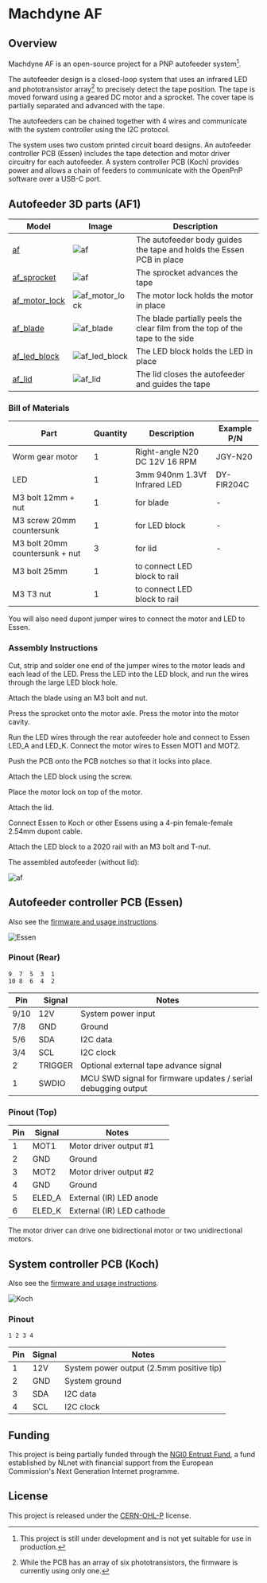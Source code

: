 # Machdyne AF

## Overview

Machdyne AF is an open-source project for a PNP autofeeder system[^1].

The autofeeder design is a closed-loop system that uses an infrared LED and phototransistor array[^2] to precisely detect the tape position. The tape is moved forward using a geared DC motor and a sprocket. The cover tape is partially separated and advanced with the tape.

The autofeeders can be chained together with 4 wires and communicate with the system controller using the I2C protocol.

The system uses two custom printed circuit board designs. An autofeeder controller PCB (Essen) includes the tape detection and motor driver circuitry for each autofeeder. A system controller PCB (Koch) provides power and allows a chain of feeders to communicate with the OpenPnP software over a USB-C port.

[^1]: This project is still under development and is not yet suitable for use in production.
[^2]: While the PCB has an array of six phototransistors, the firmware is currently using only one.

## Autofeeder 3D parts (AF1)

| Model | Image | Description |
| ----- | ----- | ----------- |
| [af](3d/stl/af.stl) | ![af](3d/img/af.png) | The autofeeder body guides the tape and holds the Essen PCB in place |
| [af_sprocket](3d/stl/af_sprocket.stl) | ![af](3d/img/af_sprocket.png) | The sprocket advances the tape |
| [af_motor_lock](3d/stl/af_motor_lock.stl) | ![af_motor_lock](3d/img/af_motor_lock.png) | The motor lock holds the motor in place |
| [af_blade](3d/stl/af_blade.stl) | ![af_blade](3d/img/af_blade.png) | The blade partially peels the clear film from the top of the tape to the side |
| [af_led_block](3d/stl/af_led_block.stl) | ![af_led_block](3d/img/af_led_block.png) | The LED block holds the LED in place |
| [af_lid](3d/stl/af_lid.stl) | ![af_lid](3d/img/af_lid.png) | The lid closes the autofeeder and guides the tape |

### Bill of Materials

| Part | Quantity | Description | Example P/N |
| ---- | -------- | ----------- | ----------- |
| Worm gear motor | 1 | Right-angle N20 DC 12V 16 RPM | JGY-N20 |
| LED | 1 | 3mm 940nm 1.3Vf Infrared LED | DY-FIR204C |
| M3 bolt 12mm + nut | 1 | for blade | - |
| M3 screw 20mm countersunk | 1 | for LED block | - |
| M3 bolt 20mm countersunk + nut | 3 | for lid | - |
| M3 bolt 25mm | 1 | to connect LED block to rail |
| M3 T3 nut | 1 | to connect LED block to rail |

You will also need dupont jumper wires to connect the motor and LED to Essen.

### Assembly Instructions

Cut, strip and solder one end of the jumper wires to the motor leads and each lead of the LED. Press the LED into the LED block, and run the wires through the large LED block hole.

Attach the blade using an M3 bolt and nut.

Press the sprocket onto the motor axle. Press the motor into the motor cavity.

Run the LED wires through the rear autofeeder hole and connect to Essen LED\_A and LED\_K. Connect the motor wires to Essen MOT1 and MOT2.

Push the PCB onto the PCB notches so that it locks into place.

Attach the LED block using the screw.

Place the motor lock on top of the motor.

Attach the lid.

Connect Essen to Koch or other Essens using a 4-pin female-female 2.54mm dupont cable.

Attach the LED block to a 2020 rail with an M3 bolt and T-nut.

The assembled autofeeder (without lid):

![af](af.png)

## Autofeeder controller PCB (Essen)

Also see the [firmware and usage instructions](fw/essen).

![Essen](essen.png)

### Pinout (Rear)

```
9  7  5  3  1
10 8  6  4  2
```

| Pin | Signal | Notes |
| --- | ------ | ----- |
| 9/10 | 12V | System power input |
| 7/8 | GND | Ground |
| 5/6 | SDA | I2C data |
| 3/4 | SCL | I2C clock |
| 2 | TRIGGER | Optional external tape advance signal |
| 1 | SWDIO | MCU SWD signal for firmware updates / serial debugging output |

### Pinout (Top)

| Pin | Signal | Notes |
| --- | ------ | ----- |
| 1 | MOT1 | Motor driver output #1 |
| 2 | GND | Ground |
| 3 | MOT2 | Motor driver output #2 |
| 4 | GND | Ground |
| 5 | ELED\_A | External (IR) LED anode |
| 6 | ELED\_K | External (IR) LED cathode |

The motor driver can drive one bidirectional motor or two unidirectional motors.

## System controller PCB (Koch)

Also see the [firmware and usage instructions](fw/koch).

![Koch](koch.png)

### Pinout

```
1 2 3 4
```

| Pin | Signal | Notes |
| --- | ------ | ----- |
| 1 | 12V | System power output (2.5mm positive tip) |
| 2 | GND | System ground |
| 3 | SDA | I2C data |
| 4 | SCL | I2C clock |

## Funding

This project is being partially funded through the [NGI0 Entrust Fund](https://nlnet.nl/entrust/), a fund established by NLnet with financial support from the European Commission's Next Generation Internet programme.

## License

This project is released under the [CERN-OHL-P](LICENSE.txt) license.
